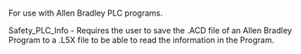For use with Allen Bradley PLC programs.

Safety_PLC_Info - Requires the user to save the .ACD file of an Allen Bradley Program to a .L5X file to be able to read the information in the Program.
